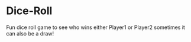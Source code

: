 # Dice-Roll
Fun dice roll game to see who wins either Player1 or Player2 sometimes it can also be a draw!

